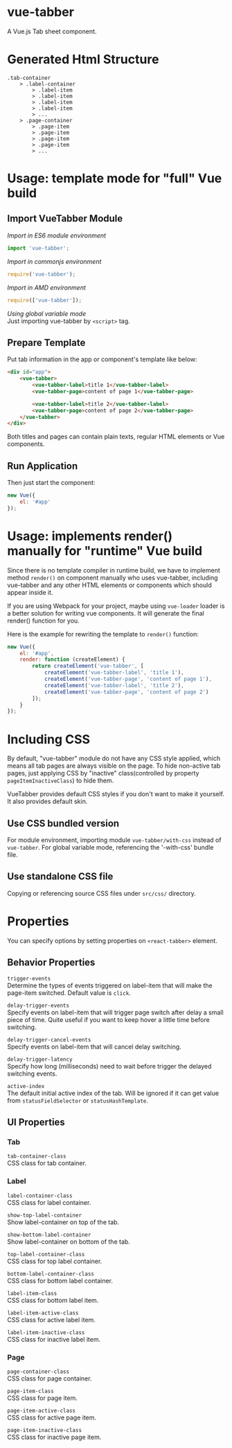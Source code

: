 # vue-tabber
A Vue.js Tab sheet component.

# Generated Html Structure
```
.tab-container
	> .label-container
		> .label-item
		> .label-item
		> .label-item
		> .label-item
		> ...
	> .page-container
		> .page-item
		> .page-item
		> .page-item
		> .page-item
		> ...
```

# Usage: template mode for "full" Vue build
## Import VueTabber Module
*Import in ES6 module environment*  
```javascript
import 'vue-tabber';
```

*Import in commonjs environment*  
```javascript
require('vue-tabber');
```

*Import in AMD environment*  
```javascript
require(['vue-tabber']);
```

*Using global variable mode*  
Just importing vue-tabber by `<script>` tag.

## Prepare Template
Put tab information in the app or component's template like below:
```html
<div id="app">
	<vue-tabber>
		<vue-tabber-label>title 1</vue-tabber-label>
		<vue-tabber-page>content of page 1</vue-tabber-page>

		<vue-tabber-label>title 2</vue-tabber-label>
		<vue-tabber-page>content of page 2</vue-tabber-page>
	</vue-tabber>
</div>
```
Both titles and pages can contain plain texts, regular HTML elements or Vue components.

## Run Application
Then just start the component:
```javascript
new Vue({
	el: '#app'
});
```

# Usage: implements render() manually for "runtime" Vue build
Since there is no template compiler in runtime build, we have to implement method `render()` on component manually who uses vue-tabber, including vue-tabber and any other HTML elements or components which should appear inside it.

If you are using Webpack for your project, maybe using `vue-loader` loader is a better solution for writing vue components. It will generate the final render() function for you.

Here is the example for rewriting the template to `render()` function:
```javascript
new Vue({
	el: '#app',
	render: function (createElement) {
		return createElement('vue-tabber', [
			createElement('vue-tabber-label', 'title 1'),
			createElement('vue-tabber-page', 'content of page 1'),
			createElement('vue-tabber-label', 'title 2'),
			createElement('vue-tabber-page', 'content of page 2')
		]);
	}
});
```

# Including CSS
By default, "vue-tabber" module do not have any CSS style applied, which means all tab pages are always visible on the page.
To hide non-active tab pages, just applying CSS by "inactive" class(controlled by property `pageItemInactiveClass`) to hide them.

VueTabber provides default CSS styles if you don't want to make it yourself. It also provides default skin.

## Use CSS bundled version
For module environment, importing module `vue-tabber/with-css` instead of `vue-tabber`.
For global variable mode, referencing the '-with-css' bundle file.

## Use standalone CSS file
Copying or referencing source CSS files under `src/css/` directory.

# Properties
You can specify options by setting properties on `<react-tabber>` element.

## Behavior Properties
`trigger-events`  
Determine the types of events triggered on label-item that will make the page-item switched.
Default value is `click`.

`delay-trigger-events`  
Specify events on label-item that will trigger page switch after delay a small piece of time.
Quite useful if you want to keep hover a little time before switching.

`delay-trigger-cancel-events`  
Specify events on label-item that will cancel delay switching.

`delay-trigger-latency`  
Specify how long (milliseconds) need to wait before trigger the delayed switching events.

`active-index`  
The default initial active index of the tab. Will be ignored if it can get value from `statusFieldSelector` or `statusHashTemplate`.

## UI Properties
### Tab
`tab-container-class`  
CSS class for tab container.

### Label

`label-container-class`  
CSS class for label container.

`show-top-label-container`  
Show label-container on top of the tab.

`show-bottom-label-container`  
Show label-container on bottom of the tab.

`top-label-container-class`  
CSS class for top label container.

`bottom-label-container-class`  
CSS class for bottom label container.

`label-item-class`  
CSS class for bottom label item.

`label-item-active-class`  
CSS class for active label item.

`label-item-inactive-class`  
CSS class for inactive label item.

### Page
`page-container-class`  
CSS class for page container.

`page-item-class`  
CSS class for page item.

`page-item-active-class`  
CSS class for active page item.

`page-item-inactive-class`  
CSS class for inactive page item.
